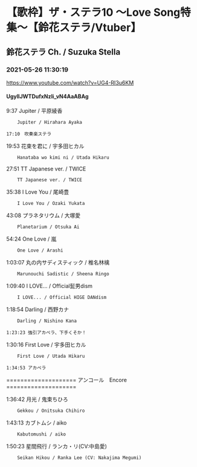 # 【歌枠】ザ・ステラ10 ～Love Song特集～【鈴花ステラ/Vtuber】
## 鈴花ステラ Ch. / Suzuka Stella
### 2021-05-26 11:30:19
https://www.youtube.com/watch?v=UG4-RI3u6KM
#### UgyllJWTDufxNzIi_vN4AaABAg
9:37	Jupiter / 平原綾香

		Jupiter / Hirahara Ayaka

	17:10　吹奏楽ステラ



19:53	花束を君に / 宇多田ヒカル

		Hanataba wo kimi ni / Utada Hikaru



27:51	TT Japanese ver. / TWICE

		TT Japanese ver. / TWICE



35:38	I Love You / 尾崎豊

		I Love You / Ozaki Yukata



43:08	プラネタリウム / 大塚愛

		Planetarium / Otsuka Ai



54:24	One Love / 嵐

		One Love / Arashi



1:03:07	丸の内サディスティック / 椎名林檎

		Marunouchi Sadistic / Sheena Ringo



1:09:40	I LOVE... / Official髭男dism

		I LOVE... / Official HIGE DANdism



1:18:54	Darling / 西野カナ

		Darling / Nishino Kana

	1:23:23	強引アカペラ、下手くそか！



1:30:16	First Love / 宇多田ヒカル

		First Love / Utada Hikaru

	1:34:53	アカペラ



==================== アンコール　Encore ====================



1:36:42	月光 / 鬼束ちひろ

		Gekkou / Onitsuka Chihiro



1:43:13	カブトムシ / aiko

		Kabutomushi / aiko



1:50:23	星間飛行 / ランカ・リ(CV:中島愛)

		Seikan Hikou / Ranka Lee (CV: Nakajima Megumi)

